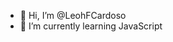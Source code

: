 - 👋 Hi, I’m @LeohFCardoso
- 🌱 I’m currently learning JavaScript

<!---
LeohFCardoso/LeohFCardoso is a ✨ special ✨ repository because its `README.md` (this file) appears on your GitHub profile.
You can click the Preview link to take a look at your changes.
--->

